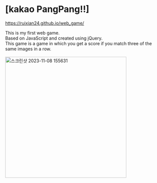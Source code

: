 # [kakao PangPang!!] 


 https://ruixian24.github.io/web_game/

This is my first web game.<br>
Based on JavaScript and created using jQuery. <br>
This game is a game in which you get a score if you match three of the same images in a row.<br><br>
<img width="386" alt="스크린샷 2023-11-08 155631" src="https://github.com/ruixian24/web_game/assets/133943814/2511a614-7c2e-417a-aff4-ab4fb33a1d41">
